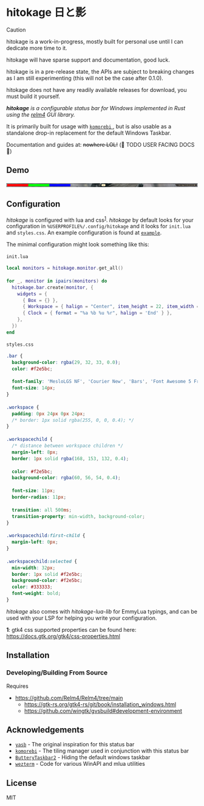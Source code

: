 # hitokage 日と影

> [!CAUTION]
> hitokage is a work-in-progress, mostly built for personal use until I can dedicate more time to it.
> 
> hitokage will have sparse support and documentation, good luck.
>
> hitokage is in a pre-release state, the APIs are subject to breaking changes as I am still experimenting (this will not be the case after 0.1.0).
>
> hitokage does not have any readily available releases for download, you must build it yourself.

*__hitokage__ is a configurable status bar for Windows implemented in Rust using the [relm4](https://github.com/Relm4/Relm4) GUI library.*

It is primarily built for usage with [ `komorebi` ](https://github.com/LGUG2Z/komorebi), but is also usable as a 
standalone drop-in replacement for the default Windows Taskbar.

Documentation and guides at: ~~nowhere LOL!~~ (🚧 TODO USER FACING DOCS 🚧)

## Demo

![Demonstration of default hitokage status bar](media/demo.png)

## Configuration

*hitokage* is configured with lua and css<sup>[1](#css-footnote)</sup>. *hitokage* by default looks for your configuration in
`%USERPROFILE%/.config/hitokage` and it looks for `init.lua` and `styles.css`. An example configuration is found at [`example`](example).

The minimal configuration might look something like this:

`init.lua`
```lua
local monitors = hitokage.monitor.get_all()

for _, monitor in ipairs(monitors) do
  hitokage.bar.create(monitor, {
    widgets = {
      { Box = {} },
      { Workspace = { halign = "Center", item_height = 22, item_width = 22 } },
      { Clock = { format = "%a %b %u %r", halign = 'End' } },
    },
  })
end
```

`styles.css`
```css
.bar {
  background-color: rgba(29, 32, 33, 0.0);
  color: #f2e5bc;
  
  font-family: 'MesloLGS NF', 'Courier New', 'Bars', 'Font Awesome 5 Free';
  font-size: 14px;
}

.workspace {
  padding: 0px 24px 0px 24px;
  /* border: 1px solid rgba(255, 0, 0, 0.4); */
}

.workspacechild {
  /* distance between workspace children */
  margin-left: 8px;
  border: 1px solid rgba(168, 153, 132, 0.4);

  color: #f2e5bc;
  background-color: rgba(60, 56, 54, 0.4);

  font-size: 11px;
  border-radius: 11px;

  transition: all 500ms;
  transition-property: min-width, background-color;
}

.workspacechild:first-child {
  margin-left: 0px;
}

.workspacechild:selected {
  min-width: 32px;
  border: 1px solid #f2e5bc;
  background-color: #f2e5bc;
  color: #333333;
  font-weight: bold;
}
```

*hitokage* also comes with *hitokage-lua-lib* for EmmyLua typings, and can be used with your LSP for helping you write your configuration.
<!-- The *hitokage-lua-lib* rockspec ~~is available at: ~~ (🚧 TODO ROCKSPEC 🚧) -->

__<a name="css-footnote">1</a>__: gtk4 css supported properties can be found here: https://docs.gtk.org/gtk4/css-properties.html

## Installation

<!--
* Install from nightly or stable from [releases]()
* Winget `winget install hitokage`
* Powershell Gallery `Install-Module hitokage`
-->

### Developing/Building From Source

Requires
* https://github.com/Relm4/Relm4/tree/main
  + https://gtk-rs.org/gtk4-rs/git/book/installation_windows.html
  + https://github.com/wingtk/gvsbuild#development-environment

<!--
Build notes:
* msys2 pkg-config sucks -> https://github.com/rust-lang/pkg-config-rs/issues/51#issuecomment-346300858
-->

## Acknowledgements
- [`yasb`](https://github.com/da-rth/yasb) - The original inspiration for this status bar
- [`komorebi`](https://github.com/LGUG2Z/komorebi) - The tiling manager used in conjunction with this status bar
- [`ButteryTaskbar2`](https://github.com/LuisThiamNye/ButteryTaskbar2) - Hiding the default windows taskbar
- [`wezterm`](https://github.com/wez/wezterm) - Code for various WinAPI and mlua utilities

## License

MIT
